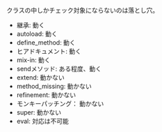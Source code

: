 クラスの中しかチェック対象にならないのは落とし穴。

* 継承: 動く
* autoload: 動く
* define_method: 動く
* ヒアドキュメント: 動く
* mix-in: 動く
* sendメソッド: ある程度、動く
* extend: 動かない
* method_missing: 動かない
* refinement: 動かない
* モンキーパッチング： 動かない
* super: 動かない
* eval: 対応は不可能
